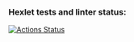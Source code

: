 ### Hexlet tests and linter status:
[![Actions Status](https://github.com/Slevin0087/frontend-project-44/actions/workflows/hexlet-check.yml/badge.svg)](https://github.com/Slevin0087/frontend-project-44/actions)